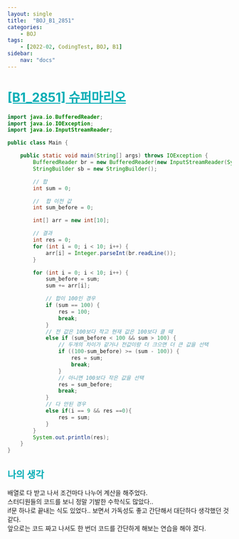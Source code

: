 ```yaml
---
layout: single
title:  "BOJ_B1_2851"
categories: 
    - BOJ
tags: 
    - [2022-02, CodingTest, BOJ, B1]
sidebar:
    nav: "docs"
---
```


# <b><a style="color:#00adb5" href="https://www.acmicpc.net/problem/2851" target=_blank>[B1_2851] 슈퍼마리오</a></b>

```java
import java.io.BufferedReader;
import java.io.IOException;
import java.io.InputStreamReader;

public class Main {

    public static void main(String[] args) throws IOException {
        BufferedReader br = new BufferedReader(new InputStreamReader(System.in));
        StringBuilder sb = new StringBuilder();

        // 합
        int sum = 0;

        //  합 이전 값
        int sum_before = 0;

        int[] arr = new int[10];

        // 결과
        int res = 0;
        for (int i = 0; i < 10; i++) {
            arr[i] = Integer.parseInt(br.readLine());
        }

        for (int i = 0; i < 10; i++) {
            sum_before = sum;
            sum += arr[i];

            // 합이 100인 경우
            if (sum == 100) {
                res = 100;
                break;
            }
            // 전 값은 100보다 작고 현재 값은 100보다 클 때
            else if (sum_before < 100 && sum > 100) {
                // 두개의 차이가 같거나 전값이랑 더 크으면 더 큰 값을 선택
                if ((100-sum_before) >= (sum - 100)) {
                    res = sum;
                    break;
                }
                // 아니면 100보다 작은 값을 선택
                res = sum_before;
                break;
            }
            // 다 안된 경우
            else if(i == 9 && res ==0){
                res = sum;
            }
        }
        System.out.println(res);
    }
}
```


## <b><a style="color:#00adb5">나의 생각</a></b>
배열로 다 받고 나서 조건마다 나누어 계산을 해주었다.<br>
스터디원들의 코드를 보니 정말 기발한 수학식도 많았다..<br>
if문 하나로 끝내는 식도 있었다.. 보면서 가독성도 좋고 간단해서 대단하다 생각했던 것 같다.<br>
앞으로는 코드 짜고 나서도 한 번더 코드를 간단하게 해보는 연습을 해야 겠다.